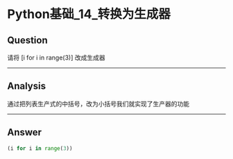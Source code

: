 # Python基础_14_转换为生成器


## Question
请将 [i for i in range(3)] 改成生成器

----

## Analysis
通过把列表生产式的中括号，改为小括号我们就实现了生产器的功能

----

## Answer
```python
(i for i in range(3))
```
